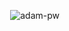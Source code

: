 <p><img align="right" src="https://github.com/Adam-pw/Adam-pw/blob/main/animation_500_kxa883sd.gif" alt="adam-pw" /></p>
